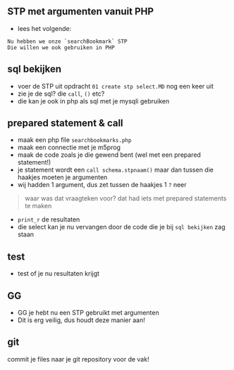 ## STP met argumenten vanuit PHP

- lees het volgende:
```
Nu hebben we onze `searchBookmark` STP
Die willen we ook gebruiken in PHP
```

## sql bekijken

- voer de STP uit opdracht `01 create stp select.MD` nog een keer uit
- zie je de sql? die `call`, `()` etc?
- die kan je ook in php als sql met je mysqli gebruiken

## prepared statement & call

- maak een php file `searchbookmarks.php`
- maak een connectie met je m5prog
- maak de code zoals je die gewend bent (wel met een prepared statement!)
- je statement wordt een `call schema.stpnaam()` maar dan tussen die haakjes moeten je argumenten
- wij hadden 1 argument, dus zet tussen de haakjes 1 `?` neer

> waar was dat vraagteken voor? dat had iets met prepared statements te maken

- `print_r` de resultaten
- die select kan je nu vervangen door de code die je bij `sql bekijken` zag staan

## test

- test of je nu resultaten krijgt


## GG

- GG je hebt nu een STP gebruikt met argumenten
- Dit is erg veilig, dus houdt deze manier aan!


## git

commit je files naar je git repository voor de vak!